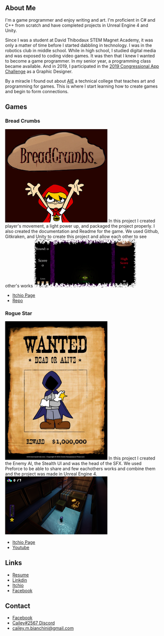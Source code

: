 ## About Me

  I'm a game programmer and enjoy writing and art. I'm proficient in C# and C++ from scratch and have completed projects in Unreal Engine 4 and Unity. 

  Since I was a student at David Thibodaux STEM Magnet Academy, it was only a matter of time before I started dabbling in technology. I was in the robotics club in middle school. While in high school, I studied digital media and was exposed to coding video games. It was then that I knew I wanted to become a game programmer. In my senior year, a programming class became available. And in 2019, I participated in the [2019 Congressional App Challenge](https://www.klfy.com/local/congressman-higgins-announces-winners-of-the-2019-congressional-app-challenge/) as a Graphic Designer. 



  By a miracle I found out about [AIE](https://aie.edu/) a technical college that teaches art and programming for games. This is where I start learning how to create games and begin to form connections.
  
## Games

### Bread Crumbs

<img src="4j+qKU.gif" alt="Bread Crumbs" width="333"/>
  In this project I created player's movement, a light power up, and packaged the project properly. I also created the documentation and Readme for the game. We used Github, Gitkraken, and Unity to create this project and allow each other to see other's works
<img src="O9iprX.png" alt="Bread Crumbs Menu" width="333"/>

* [Itchio Page](https://gluttonproductions.itch.io/bread-crumbs)
* [Repo](https://github.com/NicholasPhJordan/BreadCrumbs)

### Rogue Star

<img src="iApud_.png" alt="Rogue Star" width="333"/>
  In this project I created the Enemy AI, the Stealth UI and was the head of the SFX. We used Preforce to be able to share and few eachothers works and combine them and the project was made in Unreal Engine 4.
<img src="DRr6T9.png" alt="Rogue Star" width="333"/>
  
* [Itchio Page](https://liquid-moon-productions.itch.io/rogue-star)
* [Youtube](https://www.youtube.com/watch?v=eMQXlPkYybM)

## Links

* [Resume](https://resume.creddle.io/resume/jk0a9153nfc)
* [Linkdin](https://www.linkedin.com/in/cailey-bianchini-9517081ba/)
* [Itchio](https://caileybianchini.itch.io/)
* [Facebook](https://www.facebook.com/profile.php?id=100079209101080)

## Contact

* [Facebook](https://www.facebook.com/profile.php?id=100079209101080)
* [Cailey#2567 Discord](https://discord.com/)
* cailey.m.bianchini@gmail.com

